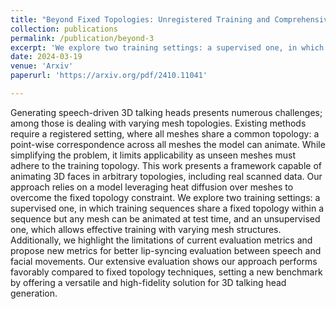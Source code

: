 ```yaml
---
title: "Beyond Fixed Topologies: Unregistered Training and Comprehensive Evaluation Metrics for 3D Talking Heads"
collection: publications
permalink: /publication/beyond-3
excerpt: 'We explore two training settings: a supervised one, in which training sequences share a fixed topology within a sequence but any mesh can be animated at test time, and an unsupervised one, which allows effective training with varying mesh structures. Additionally, we highlight the limitations of current evaluation metrics and propose new metrics for better lip-syncing evaluation between speech and facial movements.'
date: 2024-03-19
venue: 'Arxiv'
paperurl: 'https://arxiv.org/pdf/2410.11041'

---
```

Generating speech-driven 3D talking heads presents numerous challenges; among those is dealing with varying mesh topologies. Existing methods require a registered setting, where all meshes share a common topology: a point-wise correspondence across all meshes the model can animate. While simplifying the problem, it limits applicability as unseen meshes must adhere to the training topology. This work presents a framework capable of animating 3D faces in arbitrary topologies, including real scanned data. Our approach relies on a model leveraging heat diffusion over meshes to overcome the fixed topology constraint. We explore two training settings: a supervised one, in which training sequences share a fixed topology within a sequence but any mesh can be animated at test time, and an unsupervised one, which allows effective training with varying mesh structures. Additionally, we highlight the limitations of current evaluation metrics and propose new metrics for better lip-syncing evaluation between speech and facial movements. Our extensive evaluation shows our approach performs favorably compared to fixed topology techniques, setting a new benchmark by offering a versatile and high-fidelity solution for 3D talking head generation.